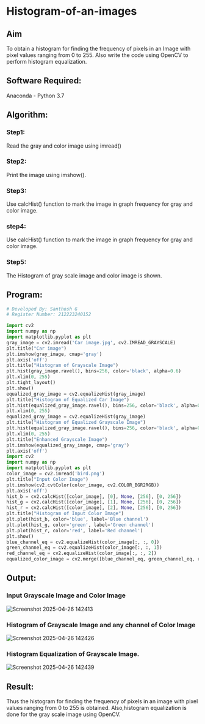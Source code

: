# Histogram-of-an-images
## Aim
To obtain a histogram for finding the frequency of pixels in an Image with pixel values ranging from 0 to 255. Also write the code using OpenCV to perform histogram equalization.

## Software Required:
Anaconda - Python 3.7

## Algorithm:
### Step1:
Read the gray and color image using imread()

### Step2:
Print the image using imshow().



### Step3:
Use calcHist() function to mark the image in graph frequency for gray and color image.

### step4:
Use calcHist() function to mark the image in graph frequency for gray and color image.

### Step5:
The Histogram of gray scale image and color image is shown.


## Program:
```python
# Developed By: Santhosh G
# Register Number: 212223240152

import cv2
import numpy as np
import matplotlib.pyplot as plt
gray_image = cv2.imread('Car image.jpg', cv2.IMREAD_GRAYSCALE)
plt.title("Car image")
plt.imshow(gray_image, cmap='gray')
plt.axis('off')
plt.title("Histogram of Grayscale Image")
plt.hist(gray_image.ravel(), bins=256, color='black', alpha=0.6)
plt.xlim(0, 255)
plt.tight_layout()
plt.show()
equalized_gray_image = cv2.equalizeHist(gray_image)
plt.title("Histogram of Equalized Car Image")
plt.hist(equalized_gray_image.ravel(), bins=256, color='black', alpha=0.6)
plt.xlim(0, 255)
equalized_gray_image = cv2.equalizeHist(gray_image)
plt.title("Histogram of Equalized Grayscale Image")
plt.hist(equalized_gray_image.ravel(), bins=256, color='black', alpha=0.6)
plt.xlim(0, 255)
plt.title("Enhanced Grayscale Image")
plt.imshow(equalized_gray_image, cmap='gray')
plt.axis('off')
import cv2
import numpy as np
import matplotlib.pyplot as plt
color_image = cv2.imread('bird.png')
plt.title("Input Color Image")
plt.imshow(cv2.cvtColor(color_image, cv2.COLOR_BGR2RGB))
plt.axis('off')
hist_b = cv2.calcHist([color_image], [0], None, [256], [0, 256])
hist_g = cv2.calcHist([color_image], [1], None, [256], [0, 256])
hist_r = cv2.calcHist([color_image], [2], None, [256], [0, 256])
plt.title("Histogram of Input Color Image")
plt.plot(hist_b, color='blue', label='Blue channel')
plt.plot(hist_g, color='green', label='Green channel')
plt.plot(hist_r, color='red', label='Red channel')
plt.show()
blue_channel_eq = cv2.equalizeHist(color_image[:, :, 0])
green_channel_eq = cv2.equalizeHist(color_image[:, :, 1])
red_channel_eq = cv2.equalizeHist(color_image[:, :, 2])
equalized_color_image = cv2.merge([blue_channel_eq, green_channel_eq, red_channel_eq]
```
## Output:
### Input Grayscale Image and Color Image
![Screenshot 2025-04-26 142413](https://github.com/user-attachments/assets/187a2ca0-31fc-4cb0-bb63-df0cb024d606)


### Histogram of Grayscale Image and any channel of Color Image
![Screenshot 2025-04-26 142426](https://github.com/user-attachments/assets/b4c655b1-387e-4129-92b1-7a041e9d1e0c)



### Histogram Equalization of Grayscale Image.

![Screenshot 2025-04-26 142439](https://github.com/user-attachments/assets/a059c1c2-50c4-45e5-807a-44e9569392d9)



## Result: 
Thus the histogram for finding the frequency of pixels in an image with pixel values ranging from 0 to 255 is obtained. Also,histogram equalization is done for the gray scale image using OpenCV.
